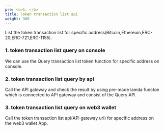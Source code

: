 ```yaml
---
pre: <b>1. </b>
title: Token transaction list api
weight: 300
---
```



List the token transaction list for specific address(Bitcoin,Ethereum,ERC-20,ERC-721,ERC-1155).


### 1. token transaction list query on console

We can use the Query transaction list token function for specific address on console.

### 2. token transaction list query by api

Call the API gateway and check the result by using pre-made lamda functon which is connected to API gateway and consist of the Query API.


### 3. token transaction list query on web3 wallet

Call the token transaction list api(API gateway url) for specific address on the web3 wallet App.
